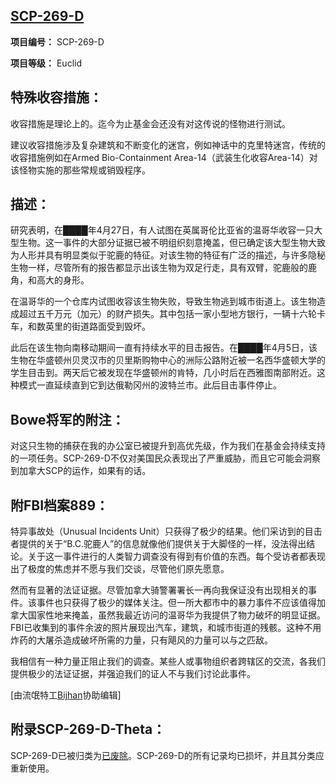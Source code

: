 ## [SCP-269-D](https://scp-wiki-cn.wikidot.com/decomm:scp-269-d)

**项目编号：** SCP-269-D

**项目等级：** Euclid

## **特殊收容措施：**

收容措施是理论上的。迄今为止基金会还没有对这传说的怪物进行测试。

建议收容措施涉及复杂建筑和不断变化的迷宫，例如神话中的克里特迷宫，传统的收容措施例如在Armed Bio-Containment Area-14（武装生化收容Area-14）对该怪物实施的那些常规或销毁程序。

## **描述：**

研究表明，在████年4月27日，有人试图在英属哥伦比亚省的温哥华收容一只大型生物。这一事件的大部分证据已被不明组织刻意掩盖，但已确定该大型生物大致为人形并具有明显类似于驼鹿的特征。对该生物的特征有广泛的描述，与许多隐秘生物一样，尽管所有的报告都显示出该生物为双足行走，具有双臂，驼鹿般的鹿角，和高大的身形。

在温哥华的一个仓库内试图收容该生物失败，导致生物逃到城市街道上。该生物造成超过五千万元（加元）的财产损失。其中包括一家小型地方银行，一辆十六轮卡车，和数英里的街道路面受到毁坏。

此后在该生物向南移动期间一直有持续水平的目击报告。在████年4月5日，该生物在华盛顿州贝灵汉市的贝里斯购物中心的洲际公路附近被一名西华盛顿大学的学生目击到。两天后它被发现在华盛顿州的肯特，几小时后在西雅图南部附近。这种模式一直延续直到它到达俄勒冈州的波特兰市。此后目击事件停止。

## **Bowe将军的附注：**

对这只生物的捕获在我的办公室已被提升到高优先级，作为我们在基金会持续支持的一项任务。SCP-269-D不仅对美国民众表现出了严重威胁，而且它可能会洞察到加拿大SCP的运作，如果有的话。

## **附FBI档案889：**

特异事故处（Unusual Incidents Unit）只获得了极少的结果。他们采访到的目击者提供的关于“B.C.驼鹿人”的信息就像他们提供关于大脚怪的一样，没法得出结论。关于这一事件进行的人类智力调查没有得到有价值的东西。每个受访者都表现出了极度的焦虑并不愿与我们交谈，尽管他们原先愿意。

然而有显著的法证证据。尽管加拿大骑警署署长一再向我保证没有出现相关的事件。该事件也只获得了极少的媒体关注。但一所大都市中的暴力事件不应该值得加拿大国家性地来掩盖，虽然我最近访问的温哥华为我提供了物力破坏的明显证据。FBI已收集到的事件余波的照片展现出汽车，建筑，和城市街道的残骸。这种不用炸药的大屠杀造成破坏所需的力量，只有飓风的力量可以与之匹敌。

我相信有一种力量正阻止我们的调查。某些人或事物组织者跨辖区的交流，各我们提供极少的法证证据，并强迫我们的证人不与我们讨论此事件。

[由流氓特工[Bijhan](https://scp-wiki-cn.wikidot.com/bijhan)协助编辑]

## **附录SCP-269-D-Theta：**

SCP-269-D已被归类为[已废除](https://scp-wiki-cn.wikidot.com/termination-report-269)。SCP-269-D的所有记录均已损坏，并且其分类应重新使用。